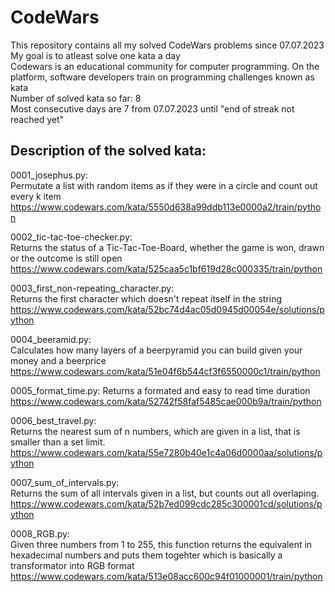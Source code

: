 # CodeWars
This repository contains all my solved CodeWars problems since 07.07.2023    
My goal is to atleast solve one kata a day    
Codewars is an educational community for computer programming. On the platform, software developers train on programming challenges known as kata    
Number of solved kata so far: 8   
Most consecutive days are 7 from 07.07.2023 until "end of streak not reached yet"


Description of the solved kata:
-------------------------------

0001_josephus.py:  
Permutate a list with random items as if they were in a circle and count out every k item
https://www.codewars.com/kata/5550d638a99ddb113e0000a2/train/python

0002_tic-tac-toe-checker.py:    
Returns the status of a Tic-Tac-Toe-Board, whether the game is won, drawn or the outcome is still open
https://www.codewars.com/kata/525caa5c1bf619d28c000335/train/python

0003_first_non-repeating_character.py:        
Returns the first character which doesn't repeat itself in the string
https://www.codewars.com/kata/52bc74d4ac05d0945d00054e/solutions/python

0004_beeramid.py:      
Calculates how many layers of a beerpyramid you can build given your money and a beerprice
https://www.codewars.com/kata/51e04f6b544cf3f6550000c1/train/python

0005_format_time.py:
Returns a formated and easy to read time duration
https://www.codewars.com/kata/52742f58faf5485cae000b9a/train/python

0006_best_travel.py:         
Returns the nearest sum of n numbers, which are given in a list, that is smaller than a set limit.   
https://www.codewars.com/kata/55e7280b40e1c4a06d0000aa/solutions/python

0007_sum_of_intervals.py:         
Returns the sum of all intervals given in a list, but counts out all overlaping.
https://www.codewars.com/kata/52b7ed099cdc285c300001cd/solutions/python

0008_RGB.py:       
Given three numbers from 1 to 255, this function returns the equivalent in hexadecimal numbers and puts them togehter which is basically a transformator into RGB format
https://www.codewars.com/kata/513e08acc600c94f01000001/train/python









